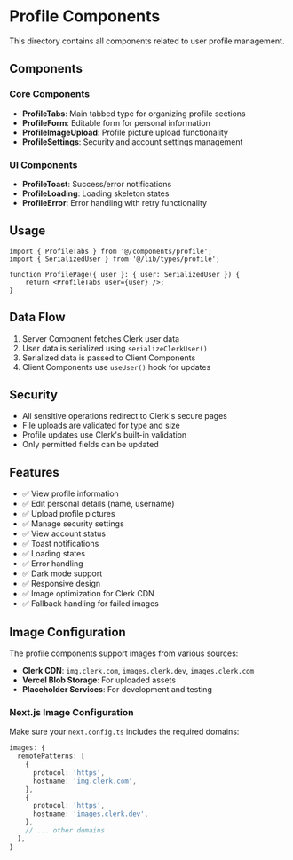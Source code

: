 # Profile Components

This directory contains all components related to user profile management.

## Components

### Core Components
- **ProfileTabs**: Main tabbed type for organizing profile sections
- **ProfileForm**: Editable form for personal information
- **ProfileImageUpload**: Profile picture upload functionality
- **ProfileSettings**: Security and account settings management

### UI Components
- **ProfileToast**: Success/error notifications
- **ProfileLoading**: Loading skeleton states
- **ProfileError**: Error handling with retry functionality

## Usage

```tsx
import { ProfileTabs } from '@/components/profile';
import { SerializedUser } from '@/lib/types/profile';

function ProfilePage({ user }: { user: SerializedUser }) {
    return <ProfileTabs user={user} />;
}
```

## Data Flow

1. Server Component fetches Clerk user data
2. User data is serialized using `serializeClerkUser()`
3. Serialized data is passed to Client Components
4. Client Components use `useUser()` hook for updates

## Security

- All sensitive operations redirect to Clerk's secure pages
- File uploads are validated for type and size
- Profile updates use Clerk's built-in validation
- Only permitted fields can be updated

## Features

- ✅ View profile information
- ✅ Edit personal details (name, username)
- ✅ Upload profile pictures
- ✅ Manage security settings
- ✅ View account status
- ✅ Toast notifications
- ✅ Loading states
- ✅ Error handling
- ✅ Dark mode support
- ✅ Responsive design
- ✅ Image optimization for Clerk CDN
- ✅ Fallback handling for failed images

## Image Configuration

The profile components support images from various sources:

- **Clerk CDN**: `img.clerk.com`, `images.clerk.dev`, `images.clerk.com`
- **Vercel Blob Storage**: For uploaded assets
- **Placeholder Services**: For development and testing

### Next.js Image Configuration

Make sure your `next.config.ts` includes the required domains:

```typescript
images: {
  remotePatterns: [
    {
      protocol: 'https',
      hostname: 'img.clerk.com',
    },
    {
      protocol: 'https',
      hostname: 'images.clerk.dev',
    },
    // ... other domains
  ],
}
```